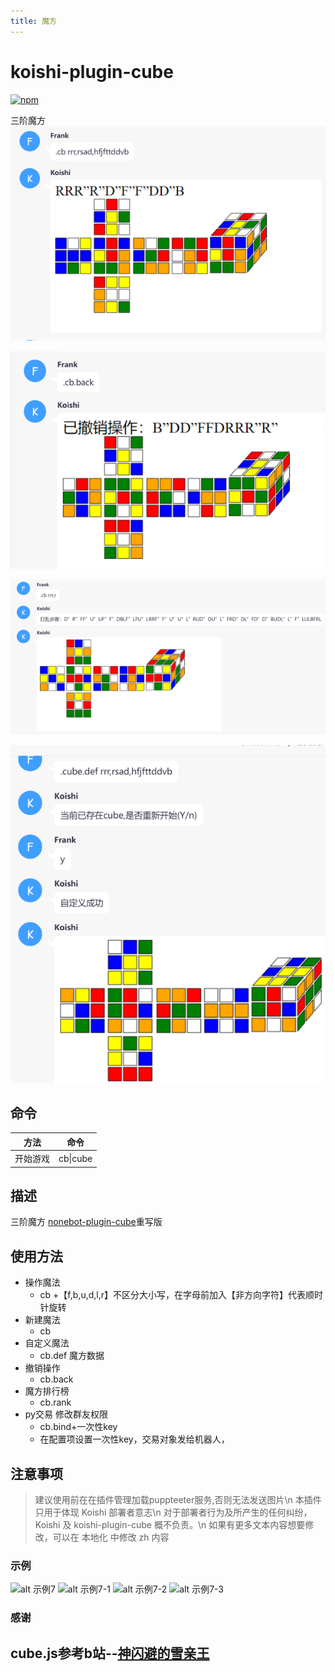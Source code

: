 ```yaml
---
title: 魔方
---
```


# koishi-plugin-cube

[![npm](https://img.shields.io/npm/v/koishi-plugin-cube?style=flat-square)](https://www.npmjs.com/package/koishi-plugin-cube)

三阶魔方
![alt 示例7](../../assets/KoishiPlugins/cube0.png)


![alt 示例](../../assets/KoishiPlugins/cube1.png)

![alt 示例](../../assets/KoishiPlugins/cube2.png)

![alt 示例](../../assets/KoishiPlugins/cube3.png)


## 命令
|  方法  | 命令  |
|  ----  | ----  |
| 开始游戏  | cb\|cube|

## 描述
三阶魔方
[nonebot-plugin-cube](https://github.com/initialencounter/nonebot-plugin-cube)重写版

## 使用方法
- 操作魔法
  - cb +【f,b,u,d,l,r】不区分大小写，在字母前加入【非方向字符】代表顺时针旋转
- 新建魔法
  - cb
- 自定义魔法
  - cb.def 魔方数据
- 撤销操作
  - cb.back
- 魔方排行榜
  - cb.rank
- py交易 修改群友权限
  - cb.bind+一次性key 
  - 在配置项设置一次性key，交易对象发给机器人，

## 注意事项
>建议使用前在在插件管理加载puppteeter服务,否则无法发送图片\n
本插件只用于体现 Koishi 部署者意志\n
对于部署者行为及所产生的任何纠纷， Koishi 及 koishi-plugin-cube 概不负责。\n
如果有更多文本内容想要修改，可以在 本地化 中修改 zh 内容

### 示例
![alt 示例7](https://github.com/initialencounter/mykoishi/blob/master/screenshot/cube0.png)
![alt 示例7-1](https://github.com/initialencounter/mykoishi/blob/master/screenshot/cube1.png)
![alt 示例7-2](https://github.com/initialencounter/mykoishi/blob/master/screenshot/cube2.png)
![alt 示例7-3](https://github.com/initialencounter/mykoishi/blob/master/screenshot/cube3.png)

### 感谢
## cube.js参考b站--[神闪避的雪亲王](https://space.bilibili.com/16355723)